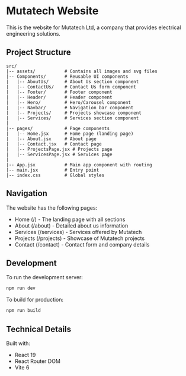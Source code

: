 # Mutatech Website

This is the website for Mutatech Ltd, a company that provides electrical engineering solutions.

## Project Structure

```
src/
|-- assets/           # Contains all images and svg files
|-- Components/       # Reusable UI components
|   |-- AboutUs/      # About Us section component
|   |-- ContactUs/    # Contact Us form component
|   |-- Footer/       # Footer component
|   |-- Header/       # Header component
|   |-- Hero/         # Hero/Carousel component
|   |-- Navbar/       # Navigation bar component
|   |-- Projects/     # Projects showcase component
|   |-- Services/     # Services section component
|
|-- pages/            # Page components
|   |-- Home.jsx      # Home page (landing page)
|   |-- About.jsx     # About page
|   |-- Contact.jsx   # Contact page
|   |-- ProjectsPage.jsx # Projects page
|   |-- ServicesPage.jsx # Services page
|
|-- App.jsx           # Main app component with routing
|-- main.jsx          # Entry point
|-- index.css         # Global styles
```

## Navigation

The website has the following pages:
- Home (/) - The landing page with all sections
- About (/about) - Detailed about us information
- Services (/services) - Services offered by Mutatech
- Projects (/projects) - Showcase of Mutatech projects
- Contact (/contact) - Contact form and company details

## Development

To run the development server:

```bash
npm run dev
```

To build for production:

```bash
npm run build
```

## Technical Details

Built with:
- React 19
- React Router DOM
- Vite 6
